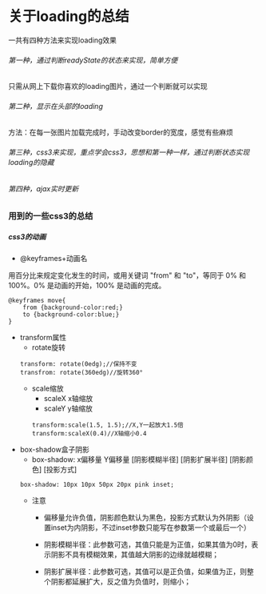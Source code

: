 # 关于loading的总结
一共有四种方法来实现loading效果
###### 第一种，通过判断readyState的状态来实现，简单方便
只需从网上下载你喜欢的loading图片，通过一个判断就可以实现

###### 第二种，显示在头部的loading

方法：在每一张图片加载完成时，手动改变border的宽度，感觉有些麻烦

###### 第三种，css3来实现，重点学会css3，思想和第一种一样，通过判断状态实现loading的隐藏

###### 第四种，ajax实时更新







### 用到的一些css3的总结
##### css3的动画
- @keyframes+动画名

用百分比来规定变化发生的时间，或用关键词 "from" 和 "to"，等同于 0% 和 100%。0% 是动画的开始，100% 是动画的完成。

```
@keyframes move{
    from {background-color:red;}
    to {background-color:blue;}
}
```
- transform属性
    - rotate旋转
    ```
    transform: rotate(0edg);//保持不变
    transfrom: rotate(360edg)//旋转360°
    ```
    - scale缩放
        - scaleX x轴缩放
        - scaleY y轴缩放
        ```
        transform:scale(1.5, 1.5);//X,Y一起放大1.5倍
        transform:scaleX(0.4)//X轴缩小0.4
        ```
- box-shadow盒子阴影
    - box-shadow: x偏移量 Y偏移量 [阴影模糊半径] [阴影扩展半径] [阴影颜色] [投影方式]
    ```
    box-shadow: 10px 10px 50px 20px pink inset;
    ```
    - 注意
        - 偏移量允许负值，阴影颜色默认为黑色，投影方式默认为外阴影（设置inset为内阴影，不过inset参数只能写在参数第一个或最后一个）

        - 阴影模糊半径：此参数可选，其值只能是为正值，如果其值为0时，表示阴影不具有模糊效果，其值越大阴影的边缘就越模糊；

        - 阴影扩展半径：此参数可选，其值可以是正负值，如果值为正，则整个阴影都延展扩大，反之值为负值时，则缩小；
